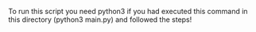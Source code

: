 To run this script you need python3 if you had executed this command in this directory (python3 main.py) and followed the steps!

